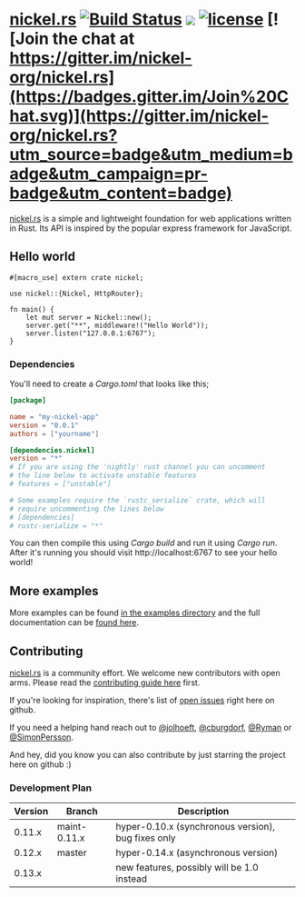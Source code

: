 # [nickel.rs](http://nickel-org.github.io) [![Build Status](https://travis-ci.org/nickel-org/nickel.rs.svg?branch=master)](https://travis-ci.org/nickel-org/nickel.rs) [![](http://meritbadge.herokuapp.com/nickel)](https://crates.io/crates/nickel) [![license](http://img.shields.io/badge/license-MIT-blue.svg)](https://raw.githubusercontent.com/nickel-org/nickel.rs/master/LICENSE) [![Join the chat at https://gitter.im/nickel-org/nickel.rs](https://badges.gitter.im/Join%20Chat.svg)](https://gitter.im/nickel-org/nickel.rs?utm_source=badge&utm_medium=badge&utm_campaign=pr-badge&utm_content=badge)

[nickel.rs](http://nickel-org.github.io) is a simple and lightweight foundation for web applications written in Rust. Its API is inspired by the popular express framework for JavaScript.

## Hello world

```rust,no_run
#[macro_use] extern crate nickel;

use nickel::{Nickel, HttpRouter};

fn main() {
    let mut server = Nickel::new();
    server.get("**", middleware!("Hello World"));
    server.listen("127.0.0.1:6767");
}
```

### Dependencies

You'll need to create a *Cargo.toml* that looks like this;

```toml
[package]

name = "my-nickel-app"
version = "0.0.1"
authors = ["yourname"]

[dependencies.nickel]
version = "*"
# If you are using the 'nightly' rust channel you can uncomment
# the line below to activate unstable features
# features = ["unstable"]

# Some examples require the `rustc_serialize` crate, which will
# require uncommenting the lines below
# [dependencies]
# rustc-serialize = "*"
```

You can then compile this using *Cargo build* and run it using *Cargo run*. After it's running you should visit http://localhost:6767 to see your hello world!

## More examples

More examples can be found [in the examples directory](/examples/) and the full documentation can be [found here](https://docs.rs/nickel/).

## Contributing

[nickel.rs](http://nickel-org.github.io) is a community effort. We welcome new contributors with open arms. Please read the [contributing guide here](/contributing.md) first.

If you're looking for inspiration, there's list of [open issues](https://github.com/nickel-org/nickel/issues?state=open) right here on github.

If you need a helping hand reach out to [@jolhoeft](https://github.com/jolhoeft), [@cburgdorf](https://github.com/cburgdorf), [@Ryman](https://github.com/Ryman) or [@SimonPersson](https://github.com/SimonPersson).

And hey, did you know you can also contribute by just starring the project here on github :)

### Development Plan

| Version | Branch       | Description                                                            |
| ------- | ------------ | -------------------------------------------------- |
| 0.11.x  | maint-0.11.x | hyper-0.10.x (synchronous version), bug fixes only |
| 0.12.x  | master       | hyper-0.14.x (asynchronous version)                |
| 0.13.x  |              | new features, possibly will be 1.0 instead         |

